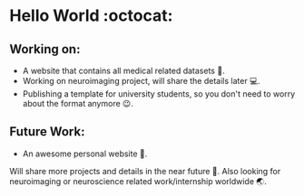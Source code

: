 # Hello World :octocat:

## Working on:
* A website that contains all medical related datasets :page_with_curl:.
* Working on neuroimaging project, will share the details later :computer:.
* Publishing a template for university students, so you don't need to worry about the format anymore :wink:.

## Future Work:
* An awesome personal website :memo:.


Will share more projects and details in the near future :dancer:.
Also looking for neuroimaging or neuroscience related work/internship worldwide :earth_asia:.

